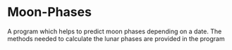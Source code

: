 # Moon-Phases
A program which helps to predict moon phases depending on a date. The methods needed to calculate the lunar phases are provided in the program
